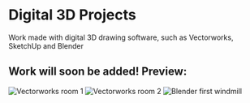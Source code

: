 # Digital 3D Projects
Work made with digital 3D drawing software, such as Vectorworks, SketchUp and Blender

## Work will soon be added! Preview:
![Vectorworks room 1](https://github.com/user-attachments/assets/f14bb873-9946-405a-ac06-1a3c4aade33f)
![Vectorworks room 2](https://github.com/user-attachments/assets/555fc354-31b6-40de-b3ad-18d97b98a72f)
![Blender first windmill](https://github.com/user-attachments/assets/ec9d22d5-f0e8-490a-b613-5f08780103d8)
